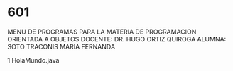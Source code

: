# 601

MENU DE PROGRAMAS PARA LA MATERIA DE PROGRAMACION ORIENTADA A OBJETOS
DOCENTE: DR. HUGO ORTIZ QUIROGA
ALUMNA: SOTO TRACONIS MARIA FERNANDA

1 HolaMundo.java